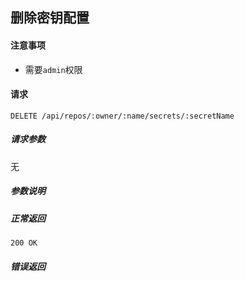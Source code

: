 ## 删除密钥配置

#### 注意事项

- 需要`admin`权限

#### 请求

```
DELETE /api/repos/:owner/:name/secrets/:secretName
```

##### 请求参数

无

##### 参数说明


##### 正常返回

```
200 OK
```

##### 错误返回
